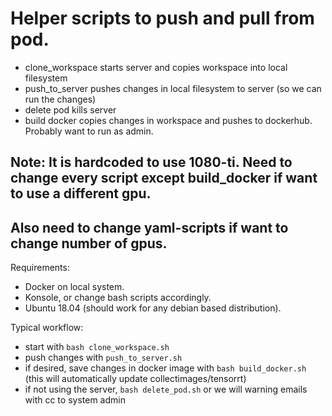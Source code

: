 # Helper scripts to push and pull from pod.
- clone_workspace starts server and copies workspace into local filesystem
- push_to_server pushes changes in local filesystem to server (so we can run the changes)
- delete pod kills server
- build docker copies changes in workspace and pushes to dockerhub. Probably want to run as admin.

## **Note:** It is hardcoded to use 1080-ti. Need to change every script except build_docker if want to use a different gpu.
## Also need to change yaml-scripts if want to change number of gpus.

Requirements:

- Docker on local system.
- Konsole, or change bash scripts accordingly.
- Ubuntu 18.04 (should work for any debian based distribution).

Typical workflow:

- start with `bash clone_workspace.sh`
- push changes with `push_to_server.sh`
- if desired, save changes in docker image with `bash build_docker.sh`
(this will automatically update collectimages/tensorrt)
- if not using the server, `bash delete_pod.sh` or we will warning emails with cc to system admin
